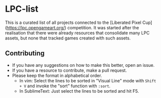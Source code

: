 # LPC-list
This is a curated list of all projects connected to the [Liberated Pixel Cup] (https://lpc.opengameart.org/) competition. It was started after the realisation that there were already resources that consolidate many LPC assets, but none that tracked games created with such assets.


Contributing
------------

* If you have any suggestions on how to make this better, open an issue. 
* If you have a resource to contribute, make a pull request. 
* Please keep the format in alphabetical order. 
	* In vim: Select the lines to be sorted in "Visual Line" mode with `Shift + V` and invoke the "sort" function with `:sort`. 
	* In SublimeText: Just select the lines to be sorted and hit F5. 
